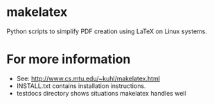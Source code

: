 makelatex
=========

Python scripts to simplify PDF creation using LaTeX on Linux systems.


For more information
===================

 * See: http://www.cs.mtu.edu/~kuhl/makelatex.html
 * INSTALL.txt contains installation instructions.
 * testdocs directory shows situations makelatex handles well

